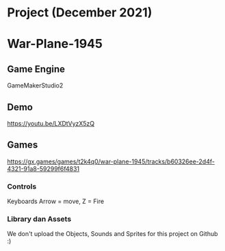 # Project (December 2021)

# War-Plane-1945

## Game Engine
GameMakerStudio2

## Demo
https://youtu.be/LXDtVyzX5zQ

## Games
https://gx.games/games/t2k4q0/war-plane-1945/tracks/b60326ee-2d4f-4321-91a8-59299f6f4831

### Controls
Keyboards Arrow = move, 
Z = Fire

### Library dan Assets
We don't upload the Objects, Sounds and Sprites for this project on Github :)
